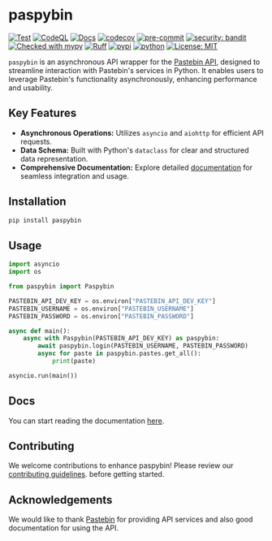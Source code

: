 # paspybin

[![Test](https://github.com/kiraware/paspybin/workflows/Test/badge.svg)](https://github.com/kiraware/paspybin/actions/workflows/test.yml)
[![CodeQL](https://github.com/kiraware/paspybin/workflows/CodeQL/badge.svg)](https://github.com/kiraware/paspybin/actions/workflows/codeql.yml)
[![Docs](https://readthedocs.org/projects/paspybin/badge/?version=latest)](https://paspybin.readthedocs.io/en/latest/?badge=latest)
[![codecov](https://codecov.io/gh/kiraware/paspybin/graph/badge.svg?token=PH6EUFT4V0)](https://codecov.io/gh/kiraware/paspybin)
[![pre-commit](https://img.shields.io/badge/pre--commit-enabled-brightgreen?logo=pre-commit&logoColor=white)](https://github.com/pre-commit/pre-commit)
[![security: bandit](https://img.shields.io/badge/security-bandit-yellow.svg)](https://github.com/PyCQA/bandit)
[![Checked with mypy](http://www.mypy-lang.org/static/mypy_badge.svg)](http://mypy-lang.org/)
[![Ruff](https://img.shields.io/endpoint?url=https://raw.githubusercontent.com/astral-sh/ruff/main/assets/badge/v2.json)](https://github.com/astral-sh/ruff)
[![pypi](https://img.shields.io/pypi/v/paspybin.svg)](https://pypi.org/project/paspybin/)
[![python](https://img.shields.io/pypi/pyversions/paspybin.svg)](https://pypi.org/project/paspybin/)
[![License: MIT](https://img.shields.io/badge/license-MIT-blue.svg)](https://opensource.org/license/MIT/)

`paspybin` is an asynchronous API wrapper for the
[Pastebin API](https://pastebin.com/doc_api), designed to streamline
interaction with Pastebin's services in Python. It enables users to
leverage Pastebin's functionality asynchronously, enhancing performance
and usability.

## Key Features

- **Asynchronous Operations:** Utilizes `asyncio` and `aiohttp` for efficient API requests.
- **Data Schema:** Built with Python's `dataclass` for clear and structured data representation.
- **Comprehensive Documentation:** Explore detailed [documentation](https://paspybin.readthedocs.io/en/latest/) for seamless integration and usage.

## Installation

```bash
pip install paspybin
```

## Usage

```python
import asyncio
import os

from paspybin import Paspybin

PASTEBIN_API_DEV_KEY = os.environ["PASTEBIN_API_DEV_KEY"]
PASTEBIN_USERNAME = os.environ["PASTEBIN_USERNAME"]
PASTEBIN_PASSWORD = os.environ["PASTEBIN_PASSWORD"]

async def main():
    async with Paspybin(PASTEBIN_API_DEV_KEY) as paspybin:
        await paspybin.login(PASTEBIN_USERNAME, PASTEBIN_PASSWORD)
        async for paste in paspybin.pastes.get_all():
            print(paste)

asyncio.run(main())
```

## Docs

You can start reading the documentation [here](https://paspybin.readthedocs.io/en/latest/).

## Contributing

We welcome contributions to enhance paspybin! Please review our
[contributing guidelines](https://paspybin.readthedocs.io/en/latest/how-to-guides/#contributing).
before getting started.

## Acknowledgements

We would like to thank [Pastebin](https://pastebin.com/)
for providing API services and also good documentation for
using the API.
